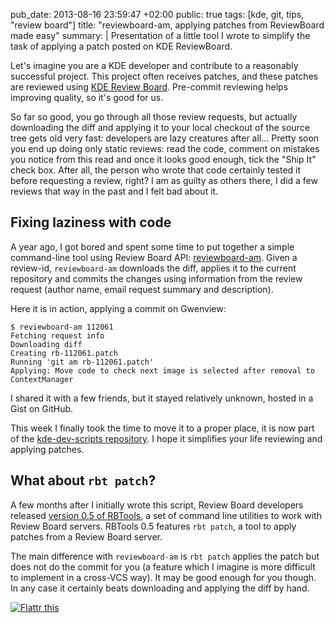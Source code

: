 pub_date: 2013-08-16 23:59:47 +02:00
public: true
tags: [kde, git, tips, "review board"]
title: "reviewboard-am, applying patches from ReviewBoard made easy"
summary: |
    Presentation of a little tool I wrote to simplify the task of applying a patch posted on KDE ReviewBoard.

Let's imagine you are a KDE developer and contribute to a reasonably successful project. This project often receives patches, and these patches are reviewed using [KDE Review Board][rb]. Pre-commit reviewing helps improving quality, so it's good for us.

So far so good, you go through all those review requests, but actually downloading the diff and applying it to your local checkout of the source tree gets old very fast: developers are lazy creatures after all... Pretty soon you end up doing only static reviews: read the code, comment on mistakes you notice from this read and once it looks good enough, tick the "Ship It" check box. After all, the person who wrote that code certainly tested it before requesting a review, right? I am as guilty as others there, I did a few reviews that way in the past and I felt bad about it.

## Fixing laziness with code

A year ago, I got bored and spent some time to put together a simple command-line tool using Review Board API: [reviewboard-am][rbam]. Given a review-id, `reviewboard-am` downloads the diff, applies it to the current repository and commits the changes using information from the review request (author name, email request summary and description).

Here it is in action, applying a commit on Gwenview:

    $ reviewboard-am 112061
    Fetching request info
    Downloading diff
    Creating rb-112061.patch
    Running 'git am rb-112061.patch'
    Applying: Move code to check next image is selected after removal to ContextManager

I shared it with a few friends, but it stayed relatively unknown, hosted in a Gist on GitHub.

This week I finally took the time to move it to a proper place, it is now part of the [kde-dev-scripts repository][kds]. I hope it simplifies your life reviewing and applying patches.

## What about `rbt patch`?

A few months after I initially wrote this script, Review Board developers released [version 0.5 of RBTools][rbt-05], a set of command line utilities to work with Review Board servers. RBTools 0.5 features `rbt patch`, a tool to apply patches from a Review Board server.

The main difference with `reviewboard-am` is `rbt patch` applies the patch but does not do the commit for you (a feature which I imagine is more difficult to implement in a cross-VCS way). It may be good enough for you though. In any case it certainly beats downloading and applying the diff by hand.

<a href="http://flattr.com/thing/1816979/reviewboard-am-applying-patches-from-ReviewBoard-made-easy" target="_blank"><img src="http://api.flattr.com/button/flattr-badge-large.png" alt="Flattr this" title="Flattr this" border="0" /></a>

[rb]: http://git.reviewboard.kde.org
[rbam]: http://quickgit.kde.org/?p=kde-dev-scripts.git&a=blob&h=6e6da8af6eb33e759c587f01ec020e2a731ddce2&hb=9c61f8d8f933949e3e255e32de7c4953f0781ca4&f=reviewboard-am
[kds]: https://projects.kde.org/projects/kde/kdesdk/kde-dev-scripts
[rbt-05]: http://www.reviewboard.org/news/2013/03/19/rbtools-0-5-released/
